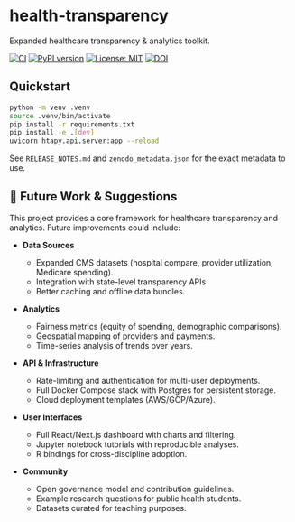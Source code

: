 # health-transparency

Expanded healthcare transparency & analytics toolkit.

[![CI](https://img.shields.io/github/actions/workflow/status/yourusername/health-transparency/ci.yml?branch=main)](https://github.com/yourusername/health-transparency/actions)
[![PyPI version](https://img.shields.io/pypi/v/health-transparency)]()
[![License: MIT](https://img.shields.io/badge/license-MIT-blue.svg)]()
[![DOI](https://zenodo.org/badge/1045697101.svg)](https://doi.org/10.5281/zenodo.16967350)

## Quickstart
```bash
python -m venv .venv
source .venv/bin/activate
pip install -r requirements.txt
pip install -e .[dev]
uvicorn htapy.api.server:app --reload
```
See `RELEASE_NOTES.md` and `zenodo_metadata.json` for the exact metadata to use.


## 🔮 Future Work & Suggestions
This project provides a core framework for healthcare transparency and analytics. Future improvements could include:

- **Data Sources**
  - Expanded CMS datasets (hospital compare, provider utilization, Medicare spending).
  - Integration with state-level transparency APIs.
  - Better caching and offline data bundles.

- **Analytics**
  - Fairness metrics (equity of spending, demographic comparisons).
  - Geospatial mapping of providers and payments.
  - Time-series analysis of trends over years.

- **API & Infrastructure**
  - Rate-limiting and authentication for multi-user deployments.
  - Full Docker Compose stack with Postgres for persistent storage.
  - Cloud deployment templates (AWS/GCP/Azure).

- **User Interfaces**
  - Full React/Next.js dashboard with charts and filtering.
  - Jupyter notebook tutorials with reproducible analyses.
  - R bindings for cross-discipline adoption.

- **Community**
  - Open governance model and contribution guidelines.
  - Example research questions for public health students.
  - Datasets curated for teaching purposes.
